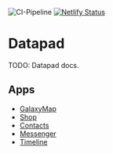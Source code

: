 ![CI-Pipeline](https://github.com/Jsmithrud37/StarWarsDnD/workflows/CI-Pipeline/badge.svg)
[![Netlify Status](https://api.netlify.com/api/v1/badges/4d8bf8f9-6c10-4ec5-9893-ed4517b89552/deploy-status)](https://app.netlify.com/sites/swlotf-datapad/deploys)

# Datapad

TODO: Datapad docs.

## Apps

-   [GalaxyMap](./src/apps/GalaxyMap/README.md)
-   [Shop](./src/apps/Shop/README.md)
-   [Contacts](./src/apps/Contacts/README.md)
-   [Messenger](TODO)
-   [Timeline](./src/apps/Timeline/README.md)
